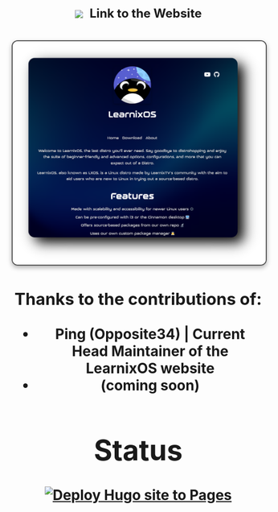 <div align="center">
  <h2 style="font-size: 24px;">
    <strong> <a href="https://learnixos.github.io/" style="text-decoration: none; color: inherit;">
      <img src="https://learnixos.github.io/favicon.ico" alt=" " style="vertical-align: middle; width: 24px; height: 24px; margin-right: 8px;">
      Link to the Website</a> 
    </strong>
  </h2>
</div>

<h1>
      <img src="https://raw.githubusercontent.com/LearnixOS/learnixos.github.io/refs/heads/main/static/images/homepage.png" align="center" alt="Preview" width="950" style="display: block; margin: 32px auto; border: 2px solid #555; border-radius: 12px; box-shadow: 0 4px 10px rgba(0, 0, 0, 0.3);">
</div>
</div> 


<div align="center">

### **Thanks to the contributions of:**
  - Ping (Opposite34) | Current Head Maintainer of the LearnixOS website
  - (coming soon)

<div align="center">

# **Status**
[![Deploy Hugo site to Pages](https://github.com/LearnixOS/learnixos.github.io/actions/workflows/hugo.yml/badge.svg)](https://github.com/LearnixOS/learnixos.github.io/actions/workflows/hugo.yml)

